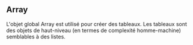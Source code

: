 
Array
-----


L'objet global Array est utilisé pour créer des tableaux. Les tableaux sont des objets de haut-niveau (en termes de complexité homme-machine) semblables à des listes.

